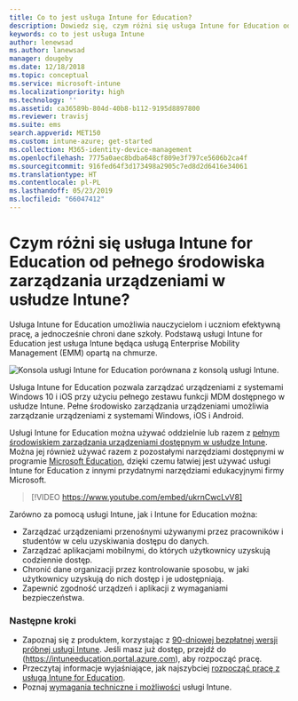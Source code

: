 ```yaml
---
title: Co to jest usługa Intune for Education?
description: Dowiedz się, czym różni się usługa Intune for Education od pełnego środowiska zarządzania usługi Intune.
keywords: co to jest usługa Intune
author: lenewsad
ms.author: lanewsad
manager: dougeby
ms.date: 12/18/2018
ms.topic: conceptual
ms.service: microsoft-intune
ms.localizationpriority: high
ms.technology: ''
ms.assetid: ca36589b-804d-40b8-b112-9195d8897800
ms.reviewer: travisj
ms.suite: ems
search.appverid: MET150
ms.custom: intune-azure; get-started
ms.collection: M365-identity-device-management
ms.openlocfilehash: 7775a0aec8bdba648cf809e3f797ce5606b2ca4f
ms.sourcegitcommit: 916fed64f3d173498a2905c7ed8d2d6416e34061
ms.translationtype: HT
ms.contentlocale: pl-PL
ms.lasthandoff: 05/23/2019
ms.locfileid: "66047412"
---
```

# <a name="how-is-intune-for-education-different-from-the-full-device-management-experience-in-intune"></a>Czym różni się usługa Intune for Education od pełnego środowiska zarządzania urządzeniami w usłudze Intune?

Usługa Intune for Education umożliwia nauczycielom i uczniom efektywną pracę, a jednocześnie chroni dane szkoły. Podstawą usługi Intune for Education jest usługa Intune będąca usługą Enterprise Mobility Management (EMM) opartą na chmurze.

![Konsola usługi Intune for Education porównana z konsolą usługi Intune.](./media/intune-azure-vs-intuneEDU.png)

Usługa Intune for Education pozwala zarządzać urządzeniami z systemami Windows 10 i iOS przy użyciu pełnego zestawu funkcji MDM dostępnego w usłudze Intune. Pełne środowisko zarządzania urządzeniami umożliwia zarządzanie urządzeniami z systemami Windows, iOS i Android.  

Usługi Intune for Education można używać oddzielnie lub razem z [pełnym środowiskiem zarządzania urządzeniami dostępnym w usłudze Intune](introduction-intune.md). Można jej również używać razem z pozostałymi narzędziami dostępnymi w programie [Microsoft Education](https://microsoft.com/education), dzięki czemu łatwiej jest używać usługi Intune for Education z innymi przydatnymi narzędziami edukacyjnymi firmy Microsoft.  

> [!VIDEO https://www.youtube.com/embed/ukrnCwcLvV8]

Zarówno za pomocą usługi Intune, jak i Intune for Education można:
* Zarządzać urządzeniami przenośnymi używanymi przez pracowników i studentów w celu uzyskiwania dostępu do danych.
* Zarządzać aplikacjami mobilnymi, do których użytkownicy uzyskują codziennie dostęp.
* Chronić dane organizacji przez kontrolowanie sposobu, w jaki użytkownicy uzyskują do nich dostęp i je udostępniają.
* Zapewnić zgodność urządzeń i aplikacji z wymaganiami bezpieczeństwa.

### <a name="next-steps"></a>Następne kroki
* Zapoznaj się z produktem, korzystając z [90-dniowej bezpłatnej wersji próbnej usługi Intune](https://signup.microsoft.com/Signup?OfferId=5eec053c-cc40-4cd5-a06a-ea8d75cf2686&ali=1). Jeśli masz już dostęp, przejdź do (https://intuneeducation.portal.azure.com), aby rozpocząć pracę.
* Przeczytaj informacje wyjaśniające, jak najszybciej [rozpocząć pracę z usługą Intune for Education](/intune-education/what-is-express-configuration).
* Poznaj [wymagania techniczne i możliwości](/intune/supported-devices-browsers) usługi Intune.
